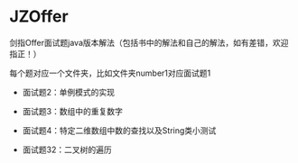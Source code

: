 # JZOffer
剑指Offer面试题java版本解法（包括书中的解法和自己的解法，如有差错，欢迎指正！）

每个题对应一个文件夹，比如文件夹number1对应面试题1

- 面试题2：单例模式的实现

- 面试题3：数组中的重复数字

- 面试题4：特定二维数组中数的查找以及String类小测试

- 面试题32：二叉树的遍历


